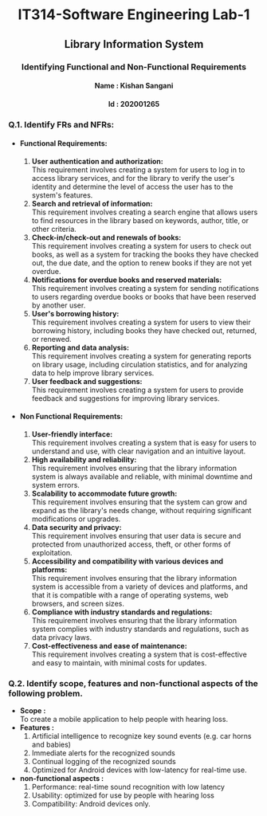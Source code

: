 <h1 align="center"><b><center>IT314-Software Engineering Lab-1 </center></b></h1>
<h2 align="center"><b>Library Information System </center></b></h2>
<h3 align="center">Identifying Functional and Non-Functional Requirements</h3>

<h4 align="center"><b> Name : </b> Kishan Sangani</h4>
<h4 align="center"><b> Id : </b> 202001265</h4>


<h3><b>Q.1. Identify FRs and NFRs:</b></h3>

<ul>
 
<li><b><h4> Functional Requirements: </h4></b></li>
  <ol>
    <li><b>User authentication and authorization:</b><br> This requirement involves creating a system for users to log in to access library services, and for the library to verify the user's identity and determine the level of access the user has to the system's features.</li>
   <li><b>Search and retrieval of information:</b><br> This requirement involves creating a search engine that allows users to find resources in the library based on keywords, author, title, or other criteria.</li>
   <li><b>Check-in/check-out and renewals of books:</b><br> This requirement involves creating a system for users to check out books, as well as a system for tracking the books they have checked out, the due date, and the option to renew books if they are not yet overdue.</li>
   <li><b>Notifications for overdue books and reserved materials:</b><br> This requirement involves creating a system for sending notifications to users regarding overdue books or books that have been reserved by another user.</li>
   <li><b>User's borrowing history:</b><br> This requirement involves creating a system for users to view their borrowing history, including books they have checked out, returned, or renewed.</li>
   <li><b>Reporting and data analysis:</b><br> This requirement involves creating a system for generating reports on library usage, including circulation statistics, and for analyzing data to help improve library services.</li>
   <li><b>User feedback and suggestions:</b><br> This requirement involves creating a system for users to provide feedback and suggestions for improving library services.</li>
</ol>
  
<li><b><h4> Non Functional Requirements:</h4></b> </li>
  <ol>
   <li><b>User-friendly interface: </b><br>This requirement involves creating a system that is easy for users to understand and use, with clear navigation and an intuitive layout.</li>
   <li><b>High availability and reliability:</b><br> This requirement involves ensuring that the library information system is always available and reliable, with minimal downtime and system errors.</li>
   <li><b>Scalability to accommodate future growth: </b><br>This requirement involves ensuring that the system can grow and expand as the library's needs change, without requiring significant modifications or upgrades.</li>
   <li><b>Data security and privacy: </b><br>This requirement involves ensuring that user data is secure and protected from unauthorized access, theft, or other forms of exploitation.</li>
   <li><b>Accessibility and compatibility with various devices and platforms: </b><br>This requirement involves ensuring that the library information system is accessible from a variety of devices and platforms, and that it is compatible with a range of operating systems, web browsers, and screen sizes.</li>
   <li><b>Compliance with industry standards and regulations: </b><br>This requirement involves ensuring that the library information system complies with industry standards and regulations, such as data privacy laws.</li>
   <li><b>Cost-effectiveness and ease of maintenance:</b><br> This requirement involves creating a system that is cost-effective and easy to maintain, with minimal costs for updates.</li>
</ol>
  
</ul>

<h3><b>Q.2. Identify scope, features and non-functional aspects of the following problem.</b></h3>

<ul>
 <li><b>Scope : </b><br> To create a mobile application to help people with hearing loss.</li>
 <li><b>Features :</b>
   <ol>
    <li>Artificial intelligence to recognize key sound events (e.g. car horns and babies)</li>
    <li>Immediate alerts for the recognized sounds</li>
    <li>Continual logging of the recognized sounds</li>
    <li>Optimized for Android devices with low-latency for real-time use.</li>
  </ol>
 </li>
 <li><b>non-functional aspects : </b>
    <ol>
    <li>Performance: real-time sound recognition with low latency</li>
    <li>Usability: optimized for use by people with hearing loss</li>
    <li>Compatibility: Android devices only.</li>
  </ol>
 </li>
</ul>



